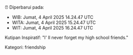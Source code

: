⏰ Diperbarui pada:
- WIB: Jumat, 4 April 2025 14.24.47 UTC
- WITA: Jumat, 4 April 2025 15.24.47 UTC
- WIT: Jumat, 4 April 2025 16.24.47 UTC

Kutipan Inspiratif:
"I' ll never forget my high school friends."


Kategori: friendship

